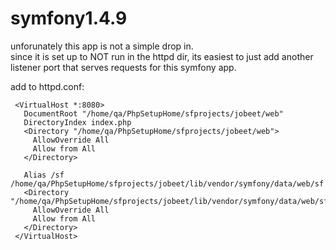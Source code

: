 symfony1.4.9
============
unforunately this app is not a simple drop in.  
since it is set up to NOT run in the httpd dir, its easiest to just add another listener port that serves requests for this symfony app.

add to httpd.conf:
```
 <VirtualHost *:8080>
   DocumentRoot "/home/qa/PhpSetupHome/sfprojects/jobeet/web"
   DirectoryIndex index.php
   <Directory "/home/qa/PhpSetupHome/sfprojects/jobeet/web">
     AllowOverride All
     Allow from All
   </Directory>

   Alias /sf /home/qa/PhpSetupHome/sfprojects/jobeet/lib/vendor/symfony/data/web/sf
   <Directory "/home/qa/PhpSetupHome/sfprojects/jobeet/lib/vendor/symfony/data/web/sf">
     AllowOverride All
     Allow from All
   </Directory>
 </VirtualHost>
```
